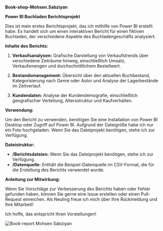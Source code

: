 **Book-shop-Mohsen.Sabziyan**

**Power BI Buchladen Berichtsprojekt**

Dies ist mein erstes Berichtsprojekt, das ich mithilfe von Power BI erstellt habe. Es handelt sich um einen interaktiven Bericht für einen fiktiven Buchladen, der verschiedene Aspekte des Buchladengeschäfts analysiert.

**Inhalte des Berichts:**

1. **Verkaufsanalysen:** Grafische Darstellung von Verkaufstrends über verschiedene Zeiträume hinweg, einschließlich Umsatz, Verkaufsmengen und durchschnittlichem Bestellwert.

2. **Bestandsmanagement:** Übersicht über den aktuellen Buchbestand, Kategorisierung nach Genre oder Autor und Analyse der Lagerbestände im Zeitverlauf.

3. **Kundendaten:** Analyse der Kundendemografie, einschließlich geografischer Verteilung, Altersstruktur und Kaufverhalten.

**Verwendung:**

Um den Bericht zu verwenden, benötigen Sie eine Installation von Power BI Desktop oder Zugriff auf Power BI. Aufgrund der Dateigröße habe ich nur ein Foto hochgeladen. Wenn Sie das Dateiprojekt benötigen, stehe ich zur Verfügung.

**Dateistruktur:**

- **/Berichtsdateien:** Wenn Sie das Dateiprojekt benötigen, stehe ich zur Verfügung.
- **/Datenquelle:** Enthält die Beispiel-Datenquelle im CSV-Format, die für die Erstellung des Berichts verwendet wurde.

**Anleitung zur Mitwirkung:**

Wenn Sie Vorschläge zur Verbesserung des Berichts haben oder Fehler gefunden haben, können Sie gerne eine Issue erstellen oder einen Pull-Request einreichen. Als Neuling freue ich mich über Ihre Rückmeldung und Ihre Mitarbeit!

Ich hoffe, das entspricht Ihren Vorstellungen!

![Book-report  Mohsen Sabziyan](https://github.com/MrPersia/Book-shop-Power-BI-Report-Mohsen.Sabziyan/assets/137727283/89daee14-a3aa-4646-a470-b10de4b14ab3)
